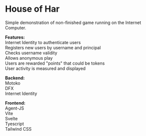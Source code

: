 # House of Har
Simple demonstration of non-finished game running on the Internet Computer. 

**Features:**  
Internet Identity to authenticate users    
Registers new users by username and principal  
Checks username validity  
Allows anonymous play  
Users are rewarded "points" that could be tokens  
User activity is measured and displayed  

**Backend:**  
Motoko  
DFX  
Internet Identity  

**Frontend:**  
Agent-JS  
Vite  
Svelte  
Tyescript  
Tailwind CSS  
